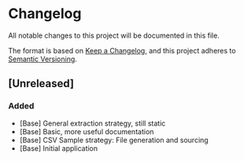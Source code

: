 # Changelog
All notable changes to this project will be documented in this file.

The format is based on [Keep a Changelog](https://keepachangelog.com/en/1.0.0/),
and this project adheres to [Semantic Versioning](https://semver.org/spec/v2.0.0.html).

## [Unreleased]

### Added
- [Base] General extraction strategy, still static
- [Base] Basic, more useful documentation
- [Base] CSV Sample strategy: File generation and sourcing
- [Base] Initial application
